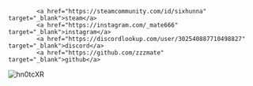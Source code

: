             <a href="https://steamcommunity.com/id/sixhunna" target="_blank">steam</a>
            <a href="https://instagram.com/_mate666" target="_blank">instagram</a>
            <a href="https://discordlookup.com/user/302540887710498827" target="_blank">discord</a>
            <a href="https://github.com/zzzmate" target="_blank">github</a>

![hn0tcXR](https://github.com/zzzmate/zzzmate/assets/104621347/7119ef79-b026-42c9-90d7-fe7475ec5008)
